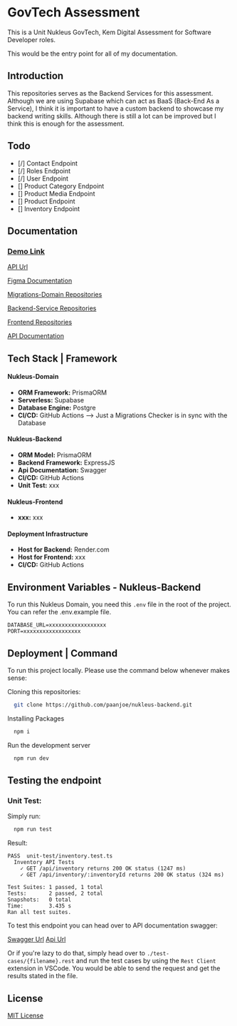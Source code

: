 # GovTech Assessment

This is a Unit Nukleus GovTech, Kem Digital Assessment for Software Developer roles.

This would be the entry point for all of my documentation.

## Introduction

This repositories serves as the Backend Services for this assessment. Although we are using Supabase which can act as BaaS (Back-End As a Service), I think it is important to have a custom backend to showcase my backend writing skills. Although there is still a lot can be improved but I think this is enough for the assessment.

## Todo

- [/] Contact Endpoint
- [/] Roles Endpoint
- [/] User Endpoint
- [] Product Category Endpoint
- [] Product Media Endpoint
- [] Product Endpoint
- [] Inventory Endpoint

## Documentation

### [Demo Link](#)

[API Url](https://nukleus-backend.onrender.com)

[Figma Documentation](https://www.figma.com/file/AE6vCE7lwxDaMI32c0nVWk/%5BFarhan%5D-GovTech-Assessment-Brainstorm-Board?type=whiteboard&t=ewtZZiMzR75Sc1k7-1)

[Migrations-Domain Repositories](https://github.com/paanjoe/nukleus-domain)

[Backend-Service Repositories](https://github.com/paanjoe/nukleus-backend)

[Frontend Repositories](#)

[API Documentation](#)

## Tech Stack | Framework

#### Nukleus-Domain

- **ORM Framework:** PrismaORM
- **Serverless:** Supabase
- **Database Engine:** Postgre
- **CI/CD:** GitHub Actions --> Just a Migrations Checker is in sync with the Database

#### Nukleus-Backend

- **ORM Model:** PrismaORM
- **Backend Framework:** ExpressJS
- **Api Documentation:** Swagger
- **CI/CD:** GitHub Actions
- **Unit Test:** xxx

#### Nukleus-Frontend

- **xxx:** xxx

#### Deployment Infrastructure

- **Host for Backend:** Render.com
- **Host for Frontend:** xxx
- **CI/CD:** GitHub Actions

## Environment Variables - Nukleus-Backend

To run this Nukleus Domain, you need this `.env` file in the root of the project. You can refer the .env.example file.

```
DATABASE_URL=xxxxxxxxxxxxxxxxxx
PORT=xxxxxxxxxxxxxxxxxx
```

## Deployment | Command

To run this project locally. Please use the command below whenever makes sense:

Cloning this repositories:

```bash
  git clone https://github.com/paanjoe/nukleus-backend.git
```

Installing Packages

```bash
  npm i
```

Run the development server

```bash
  npm run dev
```

## Testing the endpoint

### Unit Test:

Simply run:

```bash
  npm run test
```

Result:

```
PASS  unit-test/inventory.test.ts
  Inventory API Tests
    ✓ GET /api/inventory returns 200 OK status (1247 ms)
    ✓ GET /api/inventory/:inventoryId returns 200 OK status (324 ms)

Test Suites: 1 passed, 1 total
Tests:       2 passed, 2 total
Snapshots:   0 total
Time:        3.435 s
Ran all test suites.
```

To test this endpoint you can head over to API documentation swagger:

[Swagger Url](#)
[Api Url](https://nukleus-backend.onrender.com)

Or if you're lazy to do that, simply head over to `./test-cases/{filename}.rest` and run the test cases by using the `Rest Client` extension in VSCode. You would be able to send the request and get the results stated in the file.

## License

[MIT License](https://choosealicense.com/licenses/mit/)
